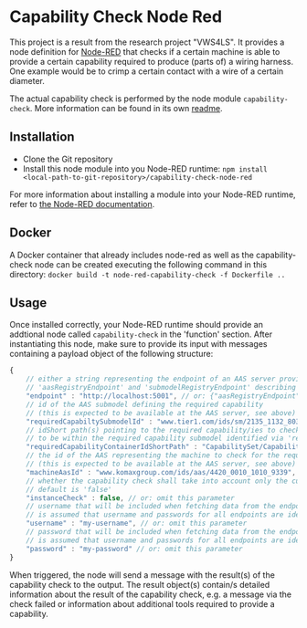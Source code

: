 # Capability Check Node Red

This project is a result from the research project "VWS4LS". It provides a node
definition for [Node-RED](https://nodered.org/) that checks if a certain machine is able to provide a 
certain capability required to produce (parts of) a wiring harness. One example 
would be to crimp a certain contact with a wire of a certain diameter.

The actual capability check is performed by the node module `capability-check`.
More information can be found in its own [readme](../capability-check//readme.md).

## Installation

- Clone the Git repository
- Install this node module into you Node-RED runtime:
    `npm install <local-path-to-git-repository>/capability-check-node-red`

For more information about installing a module into your Node-RED runtime,
refer to [the Node-RED documentation](https://nodered.org/docs/creating-nodes/first-node#testing-your-node-in-node-red).

## Docker

A Docker container that already includes node-red as well as the capability-check node can be created executing the following command in this directory:
`docker build -t node-red-capability-check -f Dockerfile ..`

## Usage

Once installed correctly, your Node-RED runtime should provide an addtional node called `capability-check` in the 'function' section. 
After instantiating this node, make sure to provide its input with messages containing a payload object of the following structure:

```javascript
{
    // either a string representing the endpoint of an AAS server providing access to all relevant AASes and submodels or an object with two members 
    // 'aasRegistryEndpoint' and 'submodelRegistryEndpoint' describing the registry endpoints used to find the servers hosting the relevant AASes and submodels
    "endpoint" : "http://localhost:5001", // or: {"aasRegistryEndpoint" = "http://localhost:5001", "submodelRegistryEndpoint" = "http://localhost:5001"}
    // id of the AAS submodel defining the required capability
    // (this is expected to be available at the AAS server, see above)
    "requiredCapabiltySubmodelId" : "www.tier1.com/ids/sm/2135_1132_8032_2655",
    // idShort path(s) pointing to the required capability/ies to check; this is expected
    // to be within the required capability submodel identified via 'requiredCapabiltySubmodelId'
    "requiredCapabilityContainerIdShortPath" : "CapabilitySet/CapabilityContainer01", // or: ["CapabilitySet/CapabilityContainer01", "CapabilitySet/CapabilityContainer04"]
    // the id of the AAS representing the machine to check for the required capability
    // (this is expected to be available at the AAS server, see above)
    "machineAasId" : "www.komaxgroup.com/ids/aas/4420_0010_1010_9339",
    // whether the capability check shall take into account only the currently mounted tools (true) or all tools that can theoretically be mounted (false); 
    // default is 'false'
    "instanceCheck" : false, // or: omit this parameter
    // username that will be included when fetching data from the endpoint(s); username/password will be included directly in the fetch urls; it 
    // is assumed that username and passwords for all endpoints are identical
    "username" : "my-username", // or: omit this parameter
    // password that will be included when fetching data from the endpoint(s); username/password will be included directly in the fetch urls; it 
    // is assumed that username and passwords for all endpoints are identical
    "password" : "my-password" // or: omit this parameter
}
```

When triggered, the node will send a message with the result(s) of the capability 
check to the output. The result object(s) contain/s detailed information about the 
result of the capability check, e.g. a message via the check failed or 
information about additional tools required to provide a capability.
